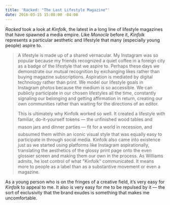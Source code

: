 ```yaml
---
title: 'Racked: "The Last Lifestyle Magazine"'
date: 2016-03-15 15:08:00 -04:00
---
```


_Racked_ took a look at _Kinfolk_, the latest in a long line of lifestyle magazines that have spawned a media empire. Like _Monocle_ before it, _Kinfolk_ represents a particular aesthetic and lifestyle that many (especially young people) aspire to.

> A lifestyle is made up of a shared vernacular. My Instagram was so popular because my friends recognized a quiet coffee in a foreign city as a badge of the lifestyle that we aspire to. Perhaps these days we demonstrate our mutual recognition by exchanging likes rather than buying magazine subscriptions. Aspiration is mediated by digital technology rather than print. We model our lifestyle goals in Instagram photos because the medium is so accessible. We can publicly participate in our chosen lifestyles all the time, constantly signaling our belonging and getting affirmation in return, creating our own communities rather than waiting for the directions of an editor.
>
> This is ultimately why Kinfolk worked so well. It created a lifestyle with familiar, do-it-yourself tokens — the unfinished wood tables and mason jars and dinner parties — fit for a world in recession, and subsumed them within an iconic visual style that was equally easy to participate in through social media. Kinfolk also came into existence just as we started using platforms like Instagram aspirationally, translating the aesthetics of the glossy print page onto the even glossier screen and making them our own in the process. As Williams admits, he lost control of what "Kinfolk" communicated. It means more to people as a label than as a substantive movement or even a magazine.

As a young person who is on the fringes of a creative field, it’s very easy for _Kinfolk_ to appeal to me. It also is very easy for me to be repulsed by it — the sort of exclusivity that the brand exudes is something that makes me uncomfortable.